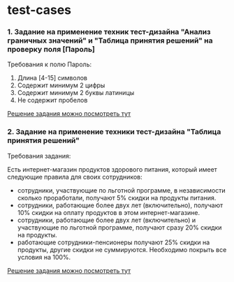 # test-cases

### 1. Задание на применение техник тест-дизайна "Анализ граничных значений" и "Таблица принятия решений" на проверку поля [Пароль]

Требования к полю Пароль: 
1. Длина [4-15] символов 
2. Содержит минимум 2 цифры 
3. Содержит минимум 2 буквы латиницы
4. Не содержит пробелов 

[Решение задания можно посмотреть тут](<Практика по техникам тест-дизайна - Задание 1.pdf>)

### 2. Задание на применение техники тест-дизайна "Таблица принятия решений"

Требования задания: 
 
 Есть интернет-магазин продуктов здорового питания, который имеет следующие правила для своих сотрудников:
- сотрудники, участвующие по льготной программе, в независимости сколько проработали, получают 5% скидки на продукты питания.
- сотрудники, работающие более двух лет (включительно), получают 10% скидки на оплату продуктов в этом интернет-магазине.
- сотрудники, работающие более двух лет (включительно) и участвующие по льготной программе, получают сразу 20% скидки на продукты.
- работающие сотрудники-пенсионеры получают 25% скидки на продукты, другие скидки не суммируются.
Необходимо покрыть все условия на 100%.

[Решение задания можно посмотреть тут](<Практика по техникам тест-дизайна - Задание 3.pdf>)

